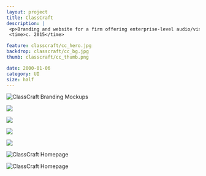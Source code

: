```yaml
---
layout: project
title: ClassCraft
description: |
 <p>Branding and website for a firm offering enterprise-level audio/visual solutions.</p>
 <time>c. 2015</time>

feature: classcraft/cc_hero.jpg
backdrop: classcraft/cc_bg.jpg
thumb: classcraft/cc_thumb.png

date: 2000-01-06
category: UI
size: half
---
```


![ClassCraft Branding Mockups]({{site.project_img_path}}classcraft/cc_feature.jpg)

<p class="half"><img src="{{site.project_img_path}}classcraft/cc_logo.jpg"></p>
<p class="half"><img src="{{site.project_img_path}}classcraft/cc_colors.jpg"></p>

<p class="half"><img src="{{site.project_img_path}}classcraft/cc_book.jpg"></p>
<p class="half"><img src="{{site.project_img_path}}classcraft/cc_items.jpg"></p>

![ClassCraft Homepage]({{site.project_img_path}}classcraft/cc_homepage.jpg)

![ClassCraft Homepage]({{site.project_img_path}}classcraft/cc_site.jpg)

